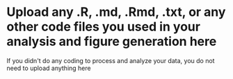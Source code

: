 # Upload any .R, .md, .Rmd, .txt, or any other code files you used in your analysis and figure generation here

If you didn't do any coding to process and analyze your data, you do not need to upload anything here 
